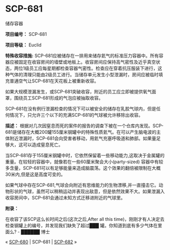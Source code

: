 # SCP-681
                        




储存容器



**项目编号：**  SCP-681

**项目等级：**  Euclid

**特殊收容措施:**  SCP-681应被储存在一排用来储存氦气的标准压力容器中。所有容器应被固定在收容房间的墙壁或地板上。收容房间应保持高气密性及近乎真空状态，两位1级员工应每星期都检查容器气密性。检查应在穿着抗压服装下进行，这种气体的清理只能由2级员工进行。当储存单元发生小型泄漏时，房间应被临时填充普通空气让SCP-681在天花板上被重新收容。

如果大规模泄漏发生，或SCP-681突破收容，附近的员工应立即被提供氧气面罩，围绕员工SCP-681形成的气泡应被抽取收容。

SCP-681在没有例行泄漏检查的情况下可以被安全的储存在乳胶气球内，但是任何情况下，只允许三个以下的充满SCP-681的气球被允许移除出收容。

**描述：**  根据对几次因窒息而死的案件的报告的调查下被在一个仓库内发现。SCP-681是储存在大概200罐155厘米钢罐中的特殊性质氦气。在可以产生脑电波的主体附近泄漏时，SCP-681会向受害者移动，用氦气充塞呼吸道和肺部。如果量足够大，这可以造成窒息死亡。

当SCP-681存于155厘米钢罐中时，它依然保留着一些移动能力,这取决于金属罐的重量。在较轻的容器中，就像若在一些60厘米聚会大小(party-sized) 容器中有较多含量，SCP-681可以有足够能量来造成脑震荡。这个效果的翻倍被限制在大概30米内,但是这是高度可变的。

如果气球中存在SCP-681,气球会向附近有思维能力的生物漂移,并一直撞击它。动物形状的气球，虽然可以稍稍运动并表现出敌意，但是依然效果不大。如果泄漏入收容房间中，SCP-681会通过未知方式迁移进附近的气球里。

**附录：** 

在收容了该SCP这么长时间之后(这次之后,After all this time)，刚刚才有人决定去检查钢罐上的编号，并发现我们缺失了超过███ 罐。你知道到底有多少气体在里面么? - ██████ 博士



« [SCP-680](/scp-680) | SCP-681 | [SCP-682](/scp-682) »





                    